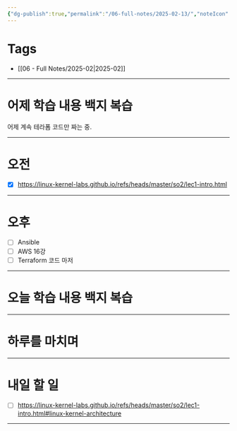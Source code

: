 ```yaml
---
{"dg-publish":true,"permalink":"/06-full-notes/2025-02-13/","noteIcon":""}
---
```


# Tags
- [[06 - Full Notes/2025-02\|2025-02]]

---
# 어제 학습 내용 백지 복습
어제 계속 테라폼 코드만 짜는 중.

---
# 오전
- [x] https://linux-kernel-labs.github.io/refs/heads/master/so2/lec1-intro.html
---
# 오후
- [ ] Ansible
- [ ] AWS 16강
- [ ] Terraform 코드 마저
---
# 오늘 학습 내용 백지 복습

---
# 하루를 마치며

---
# 내일 할 일
- [ ] https://linux-kernel-labs.github.io/refs/heads/master/so2/lec1-intro.html#linux-kernel-architecture
---